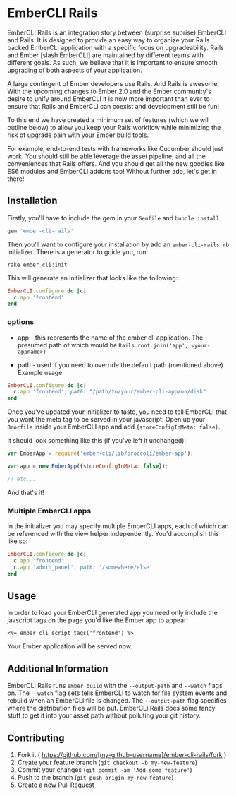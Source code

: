 # EmberCLI Rails

EmberCLI Rails is an integration story between (surprise suprise) EmberCLI and Rails.  It is designed to provide an easy way to organize your Rails backed EmberCLI application with a specific focus on upgradeability.  Rails and Ember [slash EmberCLI] are maintained by different teams with different goals.  As such, we believe that it is important to ensure smooth upgrading of both aspects of your application.

A large contingent of Ember developers use Rails.  And Rails is awesome.  With the upcoming changes to Ember 2.0 and the Ember community's desire to unify around EmberCLI it is now more important than ever to ensure that Rails and EmberCLI can coexist and development still be fun!

To this end we have created a minimum set of features (which we will outline below) to allow you keep your Rails workflow while minimizing the risk of upgrade pain with your Ember build tools.

For example, end-to-end tests with frameworks like Cucumber should just work.  You should still be able leverage the asset pipeline, and all the conveniences that Rails offers.  And you should get all the new goodies like ES6 modules and EmberCLI addons too!  Without further ado, let's get in there!

## Installation

Firstly, you'll have to include the gem in your `Gemfile` and `bundle install`

```ruby
gem 'ember-cli-rails'
```

Then you'll want to configure your installation by add an `ember-cli-rails.rb` initializer.  There is a generator to guide you, run:

```shell
rake ember_cli:init
```

This will generate an initializer that looks like the following:

```ruby
EmberCLI.configure do |c|
  c.app 'frontend'
end
```

### options

- app - this represents the name of the ember cli application.  The presumed path of which would be `Rails.root.join('app', <your-appname>)`

- path - used if you need to override the default path (mentioned above) Example usage:

```ruby
EmberCLI.configure do |c|
  c.app 'frontend', path: "/path/to/your/ember-cli-app/on/disk"
end
```

Once you've updated your initializer to taste, you need to tell EmberCLI that you want the meta tag to be served in your javascript.  Open up your `Brocfile` inside your EmberCLI app and add `{storeConfigInMeta: false}`.

It should look something like this (if you've left it unchanged):

```javascript
var EmberApp = require('ember-cli/lib/broccoli/ember-app');

var app = new EmberApp({storeConfigInMeta: false});

// etc...
```

And that's it!

### Multiple EmberCLI apps

In the initializer you may specify multiple EmberCLI apps, each of which can be referenced with the view helper independently.  You'd accomplish this like so:

```ruby
EmberCLI.configure do |c|
  c.app 'frontend'
  c.app 'admin_panel', path: '/somewhere/else'
end
```

## Usage

In order to load your EmberCLI generated app you need only include the javscript tags on the page you'd like the Ember app to appear:

```erb
<%= ember_cli_script_tags('frontend') %>
```

Your Ember application will be served now.

## Additional Information

EmberCLI Rails runs `ember build` with the `--output-path` and `--watch` flags on.  The `--watch` flag sets tells EmberCLI to watch for file system events and rebuild when an EmberCLI file is changed.  The `--output-path` flag specifies where the distribution files will be put.  EmberCLI Rails does some fancy stuff to get it into your asset path without polluting your git history.

## Contributing

1. Fork it ( https://github.com/[my-github-username]/ember-cli-rails/fork )
2. Create your feature branch (`git checkout -b my-new-feature`)
3. Commit your changes (`git commit -am 'Add some feature'`)
4. Push to the branch (`git push origin my-new-feature`)
5. Create a new Pull Request

